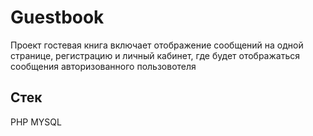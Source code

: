 # Guestbook

Проект гостевая книга включает отображение сообщений на одной странице, регистрацию и личный кабинет, где будет отображаться сообщения авторизованного пользовотеля

## Стек

PHP
MYSQL
